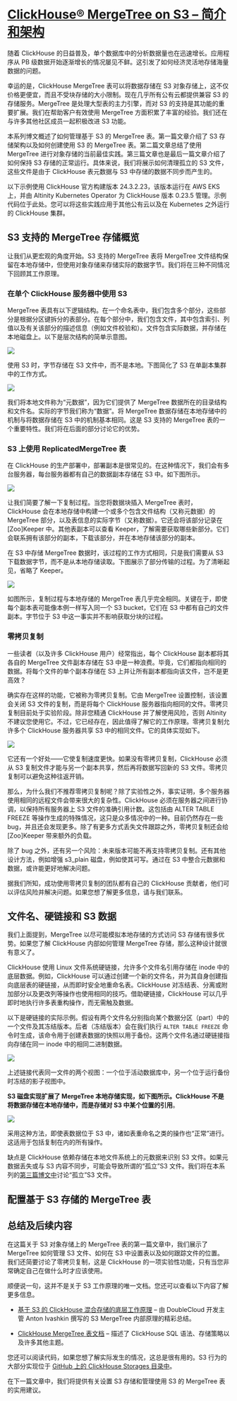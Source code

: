 # [ClickHouse® MergeTree on S3 – 简介和架构](https://altinity.com/blog/clickhouse-mergetree-on-s3-intro-and-architecture)

随着 ClickHouse 的日益普及，单个数据库中的分析数据量也在迅速增长。应用程序从 PB 级数据开始逐渐增长的情况屡见不鲜。这引发了如何经济灵活地存储海量数据的问题。

幸运的是，ClickHouse MergeTree 表可以将数据存储在 S3 对象存储上，这不仅价格更便宜，而且不受块存储的大小限制。现在几乎所有公有云都提供兼容 S3 的存储服务。MergeTree 是处理大型表的主力引擎，而对 S3 的支持是其功能的重要扩展。我们在帮助客户有效使用 MergeTree 方面积累了丰富的经验。我们还在与许多其他社区成员一起积极改进 S3 功能。

本系列博文概述了如何管理基于 S3 的 MergeTree 表。第一篇文章介绍了 S3 存储架构以及如何创建使用 S3 的 MergeTree 表。第二篇文章总结了使用 MergeTree 进行对象存储的当前最佳实践。第三篇文章也是最后一篇文章介绍了如何保持 S3 存储的正常运行。具体来说，我们将展示如何清理孤立的 S3 文件，这些文件是由于 ClickHouse 表元数据与 S3 中存储的数据不同步而产生的。

以下示例使用 ClickHouse 官方构建版本 24.3.2.23，该版本运行在 AWS EKS 上，并由 Altinity Kubernetes Operator 为 ClickHouse 版本 0.23.5 管理。示例代码位于此处。您可以将这些实践应用于其他公有云以及在 Kubernetes 之外运行的 ClickHouse 集群。

## S3 支持的 MergeTree 存储概览
让我们从更宏观的角度开始。S3 支持的 MergeTree 表将 MergeTree 文件结构保留在本地存储中，但使用对象存储来存储实际的数据字节。我们将在三种不同情况下回顾其工作原理。

### 在单个 ClickHouse 服务器中使用 S3
MergeTree 表具有以下逻辑结构。在一个命名表中，我们包含多个部分，这些部分是根据分区键拆分的表部分。在每个部分中，我们包含文件，其中包含索引、列值以及有关该部分的描述信息（例如文件校验和）。文件包含实际数据，并存储在本地磁盘上。以下是层次结构的简单示意图。

![](https://altinity.com/wp-content/uploads/2024/05/MergeTree-S3-01-table-layout.png)

使用 S3 时，字节存储在 S3 文件中，而不是本地。下图简化了 S3 在单副本集群中的工作方式。

![](https://altinity.com/wp-content/uploads/2024/05/MergeTree-S3-02-single-server.png)

我们将本地文件称为“元数据”，因为它们提供了 MergeTree 数据所在的目录结构和文件名。实际的字节我们称为“数据”。将 MergeTree 数据存储在本地存储中的机制与将数据存储在 S3 中的机制基本相同。这是 S3 支持的 MergeTree 表的一个重要特性。我们将在后面的部分讨论它的优势。

### S3 上使用 ReplicatedMergeTree 表

在 ClickHouse 的生产部署中，部署副本是很常见的。在这种情况下，我们会有多台服务器，每台服务器都有自己的数据副本存储在 S3 中。如下图所示。

![](https://altinity.com/wp-content/uploads/2024/05/MergeTree-S3-03-replicas.png)

让我们简要了解一下复制过程。当您将数据块插入 MergeTree 表时，ClickHouse 会在本地存储中构建一个或多个包含文件结构（又称元数据）的 MergeTree 部分，以及表信息的实际字节（又称数据）。它还会将该部分记录在 [Zoo]Keeper 中。其他表副本可以查看 Keeper，了解需要获取哪些新部分。它们会联系拥有该部分的副本，下载该部分，并在本地存储该部分的副本。

在 S3 中存储 MergeTree 数据时，该过程的工作方式相同，只是我们需要从 S3 下载数据字节，而不是从本地存储读取。下图展示了部分传输的过程。为了清晰起见，省略了 Keeper。

![](https://altinity.com/wp-content/uploads/2024/05/MergeTree-S3-04-part-replication.png)

如图所示，复制过程与本地存储的 MergeTree 表几乎完全相同。关键在于，即使每个副本表可能像本例一样写入同一个 S3 bucket，它们在 S3 中都有自己的文件副本。字节位于 S3 中这一事实并不影响获取分块的过程。

### 零拷贝复制

一些读者（以及许多 ClickHouse 用户）经常指出，每个 ClickHouse 副本都将其各自的 MergeTree 文件副本存储在 S3 中是一种浪费。毕竟，它们都指向相同的数据。将每个文件的单个副本存储在 S3 上并让所有副本都指向该文件，岂不是更高效？

确实存在这样的功能，它被称为零拷贝复制。它由 MergeTree 设置控制，该设置会关闭 S3 文件的复制，而是将每个 ClickHouse 服务器指向相同的文件。零拷贝复制目前处于实验阶段。除非您精通 ClickHouse 并了解使用风险，否则 Altinity 不建议您使用它。不过，它已经存在，因此值得了解它的工作原理。零拷贝复制允许多个 ClickHouse 服务器共享 S3 中的相同文件。它的具体实现如下。

![](https://altinity.com/wp-content/uploads/2024/05/MergeTree-S3-05-zero-copy.png)

它还有一个好处——它使复制速度更快。如果没有零拷贝复制，ClickHouse 必须从 S3 复制文件才能与另一个副本共享，然后再将数据写回新的 S3 文件。零拷贝复制可以避免这种往返开销。

那么，为什么我们不推荐零拷贝复制呢？除了实验性之外，事实证明，多个服务器使用相同的远程文件会带来很大的复杂性。ClickHouse 必须在服务器之间进行协调，以保持所有服务器上 S3 文件的准确引用计数。这包括由 ALTER TABLE FREEZE 等操作生成的特殊情况，这只是众多情况中的一种。目前仍然存在一些 bug，并且还会发现更多。除了有更多方式丢失文件跟踪之外，零拷贝复制还会给 [Zoo]Keeper 带来额外的负载。

除了 bug 之外，还有另一个风险：未来版本可能不再支持零拷贝复制。还有其他设计方法，例如增强 s3_plain 磁盘，例如使其可写。通过在 S3 中整合元数据和数据，或许能更好地解决问题。

据我们所知，成功使用零拷贝复制的团队都有自己的 ClickHouse 贡献者，他们可以评估风险并解决问题。如果您想了解更多信息，请与我们联系。

## 文件名、硬链接和 S3 数据

我们上面提到，MergeTree 以尽可能模拟本地存储的方式访问 S3 存储有很多优势。如果您了解 ClickHouse 内部如何管理 MergeTree 存储，那么这种设计就很有意义了。

ClickHouse 使用 Linux 文件系统硬链接，允许多个文件名引用存储在 inode 中的底层数据。例如，ClickHouse 可以通过创建一个新的文件名，并为其自身创建指向底层表的硬链接，从而即时安全地重命名表。ClickHouse 对冻结表、分离或附加部分以及更改列等操作也使用相同的技巧。借助硬链接，ClickHouse 可以几乎即时地执行许多表重构操作，而无需触及数据。

以下是硬链接的实际示例。假设有两个文件名分别指向某个数据分区（part）中的一个文件及其冻结版本。后者（冻结版本）会在我们执行 `ALTER TABLE FREEZE` 命令时生成，该命令用于创建表数据的快照以用于备份。这两个文件名通过硬链接指向存储在同一 inode 中的相同二进制数据。

![](https://altinity.com/wp-content/uploads/2024/05/MergeTree-S3-06-local-storage-bytes.png)

上述链接代表同一文件的两个视图：一个位于活动数据库中，另一个位于运行备份时冻结的影子视图中。

**S3 磁盘实现扩展了 MergeTree 本地存储实现，如下图所示。ClickHouse 不是将数据存储在本地存储中，而是存储对 S3 中某个位置的引用**。

![](https://altinity.com/wp-content/uploads/2024/05/MergeTree-S3-07-remote-storage-bytes.png)

采用这种方法，即使表数据位于 S3 中，诸如表重命名之类的操作也“正常”进行。这适用于包括复制在内的所有操作。

缺点是 ClickHouse 依赖存储在本地文件系统上的元数据来识别 S3 文件。如果元数据丢失或与 S3 内容不同步，可能会导致所谓的“孤立”S3 文件。我们将在本系列的[第三篇博文中](https://altinity.com/blog/clickhouse-mergetree-on-s3-keeping-storage-healthy-and-future-work)讨论“孤立”S3 文件。

## 配置基于 S3 存储的 MergeTree 表

## 总结及后续内容

在这篇关于 S3 对象存储上的 MergeTree 表的第一篇文章中，我们展示了 MergeTree 如何管理 S3 文件、如何在 S3 中设置表以及如何跟踪文件的位置。我们还简要讨论了零拷贝复制，这是 ClickHouse 的一项实验性功能，只有当您非常确定自己在做什么时才应该使用。

顺便说一句，这并不是关于 S3 工作原理的唯一文档。您还可以查看以下内容了解更多信息。

- [基于 S3 的 ClickHouse 混合存储的底层工作原理](https://double.cloud/blog/posts/2022/11/how-s3-based-clickhouse-hybrid-storage-works-under-the-hood/) – 由 DoubleCloud 开发主管 Anton Ivashkin 撰写的 S3 MergeTree 内部原理的精彩总结。

- [ClickHouse MergeTree 表文档](https://clickhouse.com/docs/engines/table-engines/mergetree-family/mergetree#table_engine-mergetree-s3) – 描述了 ClickHouse SQL 语法、存储策略以及许多其他主题。

您还可以阅读代码，如果您想了解实际发生的情况，这总是很有用的。S3 行为的大部分实现位于 [GitHub 上的 ClickHouse Storages 目录中](https://github.com/ClickHouse/ClickHouse/tree/master/src/Storages)。

在下一篇文章中，我们将提供有关设置 S3 存储和管理使用 S3 的 MergeTree 表的实用建议。